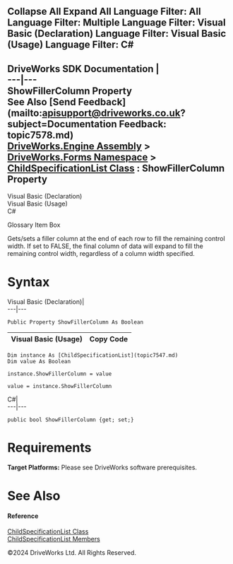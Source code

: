        

 Collapse All Expand All  Language Filter: All  Language Filter: Multiple  Language Filter: Visual Basic (Declaration) Language Filter: Visual Basic (Usage) Language Filter: C#  
---  
DriveWorks SDK Documentation  |   
---|---  
ShowFillerColumn Property   
See Also [Send Feedback](mailto:apisupport@driveworks.co.uk?subject=Documentation Feedback: topic7578.md)  
[DriveWorks.Engine Assembly](topic2156.md) > [DriveWorks.Forms Namespace](topic7266.md) > [ChildSpecificationList Class](topic7547.md) : ShowFillerColumn Property  
---  
  
Visual Basic (Declaration)    
Visual Basic (Usage)    
C# 

Glossary Item Box

Gets/sets a filler column at the end of each row to fill the remaining control width. If set to FALSE, the final column of data will expand to fill the remaining control width, regardless of a column width specified. 

# Syntax

Visual Basic (Declaration)|   
---|---  
      
    
    Public Property ShowFillerColumn As Boolean  
  
Visual Basic (Usage)| Copy Code  
---|---  
      
    
    Dim instance As [ChildSpecificationList](topic7547.md)
    Dim value As Boolean
     
    instance.ShowFillerColumn = value
     
    value = instance.ShowFillerColumn  
  
C#|   
---|---  
      
    
    public bool ShowFillerColumn {get; set;}  
  
# Requirements

**Target Platforms:** Please see DriveWorks software prerequisites.

# See Also

#### Reference

[ChildSpecificationList Class](topic7547.md)   
[ChildSpecificationList Members](topic7548.md)

©2024 DriveWorks Ltd. All Rights Reserved.
